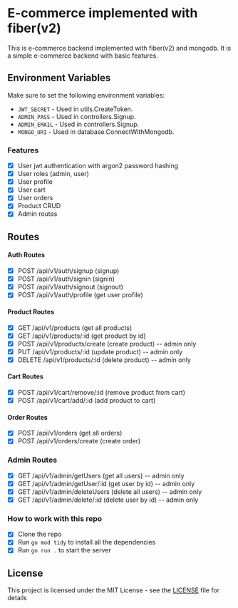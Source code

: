 # E-commerce implemented with fiber(v2)



 This is e-commerce backend implemented with fiber(v2) and mongodb. It is a simple e-commerce backend with basic features.

## Environment Variables

Make sure to set the following environment variables:

- `JWT_SECRET` - Used in utils.CreateToken.
- `ADMIN_PASS` - Used in controllers.Signup.
- `ADMIN_EMAIL` - Used in controllers.Signup.
- `MONGO_URI` - Used in database.ConnectWithMongodb.

### Features

- [x] User jwt authentication with argon2 password hashing
- [x] User roles (admin, user)
- [x] User profile
- [x] User cart
- [x] User orders
- [x] Product CRUD
- [x] Admin routes

## Routes

#### Auth Routes

- [x] POST /api/v1/auth/signup (signup)
- [x] POST /api/v1/auth/signin (signin)
- [x] POST /api/v1/auth/signout (signout)
- [x] POST /api/v1/auth/profile (get user profile)

#### Product Routes

- [x] GET /api/v1/products (get all products)
- [x] GET /api/v1/products/:id (get product by id)
- [x] POST /api/v1/products/create (create product) -- admin only
- [x] PUT /api/v1/products/:id (update product) -- admin only
- [x] DELETE /api/v1/products/:id (delete product) -- admin only

#### Cart Routes

- [x] POST /api/v1/cart/remove/:id (remove product from cart)
- [x] POST /api/v1/cart/add/:id (add product to cart)

#### Order Routes

- [x] POST /api/v1/orders (get all orders)
- [x] POST /api/v1/orders/create (create order)

### Admin Routes

- [x] GET /api/v1/admin/getUsers (get all users) -- admin only
- [x] GET /api/v1/admin/getUser/:id (get user by id) -- admin only
- [x] GET /api/v1/admin/deleteUsers (delete all users) -- admin only
- [x] GET /api/v1/admin/delete/:id (delete user by id) -- admin only

### How to work with this repo

- [x] Clone the repo
- [x] Run `go mod tidy` to install all the dependencies
- [x] Run `go run .` to start the server

## License

This project is licensed under the MIT License - see the [LICENSE](LICENSE) file for details
